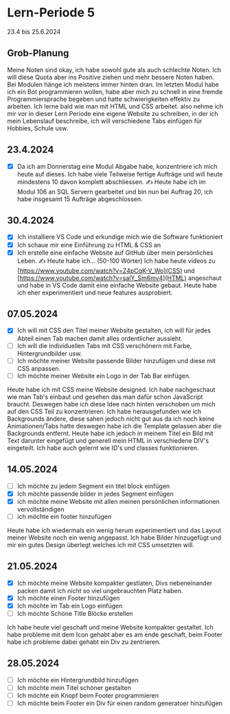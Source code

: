 # Lern-Periode 5
23.4 bis 25.6.2024

## Grob-Planung
Meine Noten sind okay, ich habe sowohl gute als auch schlechte Noten. Ich will diese Quota aber ins Positive ziehen und mehr bessere Noten haben. Bei Modulen hänge ich meistens immer hinten dran. Im letzten Modul habe ich ein Bot programmieren wollen, habe aber mich zu schnell in eine fremde Programmiersprache begeben und hatte schwierigkeiten effektiv zu arbeiten. Ich lerne bald wie man mit HTML und CSS arbeitet. also nehme ich mir vor in dieser Lern Periode eine eigene Website zu schreiben, in der ich mein Lebenslauf beschreibe, ich will verschiedene Tabs einfügen für Hobbies, Schule usw.

## 23.4.2024
- [x] Da ich am Donnerstag eine Modul Abgabe habe, konzentriere ich mich heute auf dieses. Ich habe viele Teilweise fertige Aufträge und will heute mindestens 10 davon komplett abschliessen.
✍️ Heute habe ich im Modul 106 an SQL Servern gearbeitet und bin nun bei Auftrag 20, ich habe insgesamt 15 Aufträge abgeschlossen.

## 30.4.2024
- [x] Ich installiere VS Code und erkundige mich wie die Software funktioniert
- [x] Ich schaue mir eine Einführung zu HTML & CSS an
- [x] Ich erstelle eine einfache Website auf GitHub über mein persönliches Leben.
✍️ Heute habe ich... (50-100 Wörter)
Ich habe heute videos zu [https://www.youtube.com/watch?v=Z4pCqK-V_Wo](CSS) und [https://www.youtube.com/watch?v=salY_Sm6mv4](HTML) angeschaut und habe in VS Code damit eine einfache Website gebaut. Heute habe ich eher experimentiert und neue features ausprobiert.

## 07.05.2024
- [x] Ich will mit CSS den Titel meiner Website gestalten, ich will für jedes Abteil einen Tab machen damit alles ordentlicher aussieht.
- [ ] Ich will die individuellen Tabs mit CSS verschönern mit Farbe, Hintergrundbilder usw.
- [ ] Ich möchte meiner Website passende Bilder hinzufügen und diese mit CSS anpassen.
- [ ] Ich möchte meiner Website ein Logo in der Tab Bar einfügen.

Heute habe ich mit CSS meine Website designed. Ich habe nachgeschaut wie man Tab's einbaut und gesehen das man dafür schon JavaScript braucht. Deswegen habe ich diese Idee nach hinten verschoben um mich auf den CSS Teil zu konzentrieren. Ich habe herausgefunden wie ich Backgrounds ändere, diese sahen jedoch nicht gut aus da ich noch keine Animationen/Tabs hatte deswegen habe ich die Template gelassen aber die Backgrounds entfernt. Heute habe ich jedoch in meinem Titel ein Bild mit Text darunter eingefügt und generell mein HTML in verschiedene DIV's eingeteilt. Ich habe auch gelernt wie ID's und classes funktionieren.

## 14.05.2024
- [ ] Ich möchte zu jedem Segment ein titel block einfügen
- [x] Ich möchte passende bilder in jedes Segment einfügen
- [x] ich möchte meine Website mit allen meinen persönlichen informationen vervollständigen
- [ ] ich möchte ein footer hinzufügen

Heute habe ich wiedermals ein wenig herum experimentiert und das Layout meiner Website noch ein wenig angepasst. Ich habe Bilder hinzugefügt und mir ein gutes Design überlegt welches ich mit CSS umsetzten will.

## 21.05.2024
- [x] Ich möchte meine Website kompakter gestlaten, Divs nebeneinander packen damit ich nicht so viel ungebrauchten Platz haben.
- [x] Ich möchte einen Footer hinzufügen
- [x] Ich möchte im Tab ein Logo einfügen
- [ ] Ich möchte Schöne Title Blöcke erstellen

Ich habe heute viel geschaft und meine Website kompakter gestaltet. Ich habe probleme mit dem Icon gehabt aber es am ende geschaft, beim Footer habe ich probleme dabei gehabt ein Div zu zentrieren. 

## 28.05.2024
- [ ] Ich möchte ein Hintergrundbild hinzufügen
- [ ] Ich möchte mein Titel schöner gestalten
- [ ] Ich möchte ein Knopf beim Footer programmieren
- [ ] Ich möchte beim Footer ein Div für einen random generatoer hinzufügen
